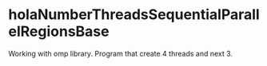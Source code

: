 # holaNumberThreadsSequentialParallelRegionsBase
Working with omp library.
Program that create 4 threads and next 3.
